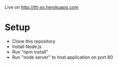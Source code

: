 Live on http://ttt-xo.herokuapp.com
# Setup
* Clone this repository
* Install Node.js
* Run "npm install"
* Run "node server" to host application on port 80
